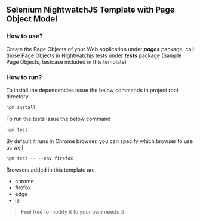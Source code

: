 ## Selenium NightwatchJS Template with Page Object Model

### How to use?
Create the Page Objects of your Web application under **_pages_** package, call those Page Objects in Nightwatchjs tests under **_tests_** package (Sample Page Objects, testcase included in this template)

### How to run?
To install the dependencies issue the below commands in project root directory
```javascript
npm install
``` 
To run the tests issue the below command
```javascript
npm test
``` 
By default it runs in Chrome browser, you can specify which browser to use as well
```javascript
npm test -- --env firefox
```

Browsers added in this template are 
* chrome
* firefox
* edge
* ie

> Feel free to modify it to your own needs :)